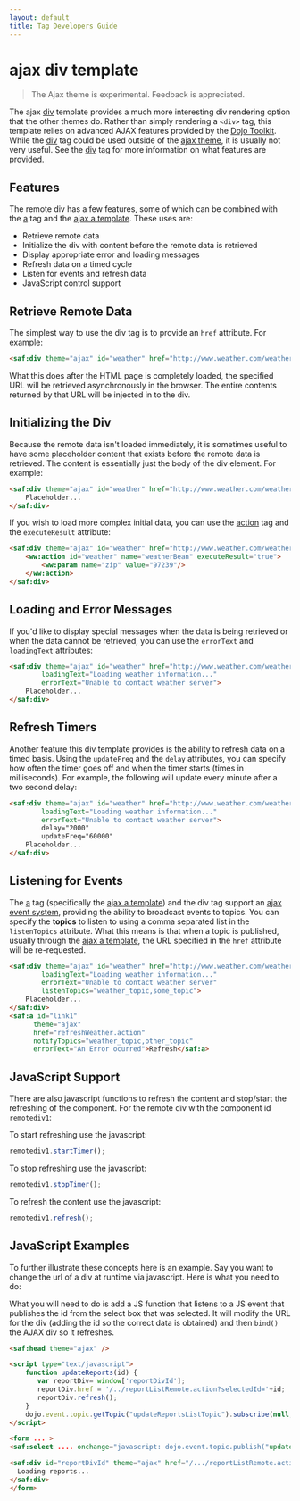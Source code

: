 ```yaml
---
layout: default
title: Tag Developers Guide
---
```


# ajax div template

> The Ajax theme is experimental. Feedback is appreciated.

The ajax [div](dojo-div-tag.html) template provides a much more interesting div rendering option that the other themes 
do. Rather than simply rendering a `<div>` tag, this template relies on advanced AJAX features provided 
by the [Dojo Toolkit](http://dojotoolkit.org). While the [div](dojo-div-tag.html) tag could be used outside 
of the [ajax theme](), it is usually not very useful. See the [div](dojo-div-tag.html) tag for more information on what 
features are provided.

## Features

The remote div has a few features, some of which can be combined with the [a](dojo-a-tag.html) tag and 
the [ajax a template](ajax-a-template.html). These uses are:

- Retrieve remote data
- Initialize the div with content before the remote data is retrieved
- Display appropriate error and loading messages
- Refresh data on a timed cycle
- Listen for events and refresh data
- JavaScript control support

## Retrieve Remote Data

The simplest way to use the div tag is to provide an `href` attribute. For example:

```html
<saf:div theme="ajax" id="weather" href="http://www.weather.com/weather?zip=97239"/>
```

What this does after the HTML page is completely loaded, the specified URL will be retrieved asynchronously
in the browser. The entire contents returned by that URL will be injected in to the div.

## Initializing the Div

Because the remote data isn't loaded immediately, it is sometimes useful to have some placeholder content that exists 
before the remote data is retrieved. The content is essentially just the body of the div element. For example:

```html
<saf:div theme="ajax" id="weather" href="http://www.weather.com/weather?zip=97239">
    Placeholder...
</saf:div>
```

If you wish to load more complex initial data, you can use the [action](action-tag.html) tag and the `executeResult` 
attribute:

```html
<saf:div theme="ajax" id="weather" href="http://www.weather.com/weather?zip=97239">
    <ww:action id="weather" name="weatherBean" executeResult="true">
        <ww:param name="zip" value="97239"/>
    </ww:action>
</saf:div>
```

## Loading and Error Messages

If you'd like to display special messages when the data is being retrieved or when the data cannot be retrieved, you can 
use the `errorText` and `loadingText` attributes:

```html
<saf:div theme="ajax" id="weather" href="http://www.weather.com/weather?zip=97239"
        loadingText="Loading weather information..."
        errorText="Unable to contact weather server">
    Placeholder...
</saf:div>
```

## Refresh Timers

Another feature this div template provides is the ability to refresh data on a timed basis. Using the `updateFreq` 
and the `delay` attributes, you can specify how often the timer goes off and when the timer starts (times in milliseconds). 
For example, the following will update every minute after a two second delay:

```html
<saf:div theme="ajax" id="weather" href="http://www.weather.com/weather?zip=97239"
        loadingText="Loading weather information..."
        errorText="Unable to contact weather server">
        delay="2000"
        updateFreq="60000"
    Placeholder...
</saf:div>
```

## Listening for Events

The [a](dojo-a-tag.html) tag (specifically the [ajax a template](ajax-a-template.html)) and the div tag support 
an [ajax event system](ajax-event-system.html), providing the ability to broadcast events to topics. You can specify 
the **topics** to listen to using a comma separated list in the `listenTopics` attribute. What this means is that when 
a topic is published, usually through the [ajax a template](ajax-a-template.html), the URL specified in the `href` 
attribute will be re-requested.

```html
<saf:div theme="ajax" id="weather" href="http://www.weather.com/weather?zip=97239"
        loadingText="Loading weather information..."
        errorText="Unable to contact weather server"
        listenTopics="weather_topic,some_topic">
    Placeholder...
</saf:div>
<saf:a id="link1"
      theme="ajax"
      href="refreshWeather.action"
      notifyTopics="weather_topic,other_topic"
      errorText="An Error ocurred">Refresh</saf:a>
```

## JavaScript Support

There are also javascript functions to refresh the content and stop/start the refreshing of the component. 
For the remote div with the component id `remotediv1`:

To start refreshing use the javascript:

```javascript
remotediv1.startTimer();
```
To stop refreshing use the javascript:

```javascript
remotediv1.stopTimer();
```
To refresh the content use the javascript:

```javascript
remotediv1.refresh();
```

## JavaScript Examples

To further illustrate these concepts here is an example. Say you want to change the url of a div at runtime via javascript. 
Here is what you need to do:

What you will need to do is add a JS function that listens to a JS event that publishes the id from the select box that 
was selected.  It will modify the URL for the div (adding the id so the correct data is obtained) and then `bind()` 
the AJAX div so it refreshes.

```html
<saf:head theme="ajax" />

<script type="text/javascript">
    function updateReports(id) {
       var reportDiv= window['reportDivId'];
       reportDiv.href = '/../reportListRemote.action?selectedId='+id;
       reportDiv.refresh();
    }
    dojo.event.topic.getTopic("updateReportsListTopic").subscribe(null, "updateReports");
</script>

<form ... >
<saf:select .... onchange="javascript: dojo.event.topic.publish("updateReportsListTopic", this.value); " />

<saf:div id="reportDivId" theme="ajax" href="/.../reportListRemote.action" >
  Loading reports...
</saf:div>
</form>
```
